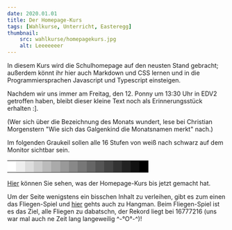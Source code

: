 ```yaml
---
date: 2020.01.01
title: Der Homepage-Kurs
tags: [Wahlkurse, Unterricht, Easteregg]
thumbnail: 
    src: wahlkurse/homepagekurs.jpg
    alt: Leeeeeeer
---
```


<Fliegen></Fliegen>

In diesem Kurs wird die Schulhomepage auf den neusten Stand gebracht;
außerdem könnt ihr hier auch Markdown und CSS lernen und in die Programmiersprachen
Javascript und Typescript einsteigen.

Nachdem wir uns immer am Freitag, den 12. Ponny um 13:30 Uhr in EDV2 getroffen haben, bleibt dieser kleine Text noch als Erinnerungsstück erhalten :].

<!--
    Jaguar Zebra Nerz Mandrill Maikäfer Ponny Muli Auerochs Wespenbär Locktauber Robbenbär Zehenbär.
-->

(Wer sich über die Bezeichnung des Monats wundert, lese bei Christian Morgenstern
"Wie sich das Galgenkind die Monatsnamen merkt" nach.)

Im folgenden Graukeil sollen alle 16 Stufen von weiß nach schwarz auf dem Monitor sichtbar sein.

<table id="graukeil" style="width:100%">
    <tr>
        <td style="background-color:#fff">&nbsp;</td>
        <td style="background-color:#eee">&nbsp;</td>
        <td style="background-color:#ddd">&nbsp;</td>
        <td style="background-color:#ccc">&nbsp;</td>
        <td style="background-color:#bbb">&nbsp;</td>
        <td style="background-color:#aaa">&nbsp;</td>
        <td style="background-color:#999">&nbsp;</td>
        <td style="background-color:#888">&nbsp;</td>
        <td style="background-color:#777">&nbsp;</td>
        <td style="background-color:#666">&nbsp;</td>
        <td style="background-color:#555">&nbsp;</td>
        <td style="background-color:#444">&nbsp;</td>
        <td style="background-color:#333">&nbsp;</td>
        <td style="background-color:#222">&nbsp;</td>
        <td style="background-color:#111">&nbsp;</td>
        <td style="background-color:#000">&nbsp;</td>
    </tr>
</table>
<div id="fliegenanzahl"></div>

<a href="/">Hier</a> können Sie sehen, was der Homepage-Kurs bis jetzt gemacht hat.

Um der Seite wenigstens ein bisschen Inhalt zu verleihen, gibt es zum einen das Fliegen-Spiel und <a href="">hier</a> gehts auch zu Hangman. Beim Fliegen-Spiel ist es das Ziel, alle Fliegen zu dabatschn, der Rekord liegt bei 16777216 (uns war mal auch ne Zeit lang langeweilig ^-°O°-^)!
